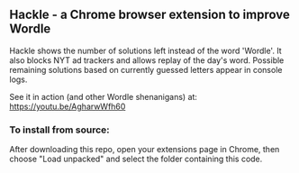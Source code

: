 ## Hackle - a Chrome browser extension to improve Wordle

Hackle shows the number of solutions left instead of the word 'Wordle'. It also blocks NYT ad trackers and allows replay of the day's word. Possible remaining solutions based on currently guessed letters appear in console logs.

See it in action (and other Wordle shenanigans) at: https://youtu.be/AgharwWfh60


### To install from source:

After downloading this repo, open your extensions page in Chrome, then choose "Load unpacked" and select the folder containing this code.

